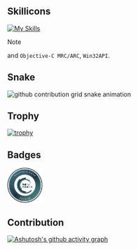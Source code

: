 ## Skillicons

[![My Skills](https://skillicons.dev/icons?i=alpinejs,anaconda,androidstudio,apple,atom,bash,bitbucket,c,cs,cpp,css,dart,docker,dotnet,eclipse,elasticsearch,fastapi,flask,flutter,git,github,html,java,js,laravel,linux,mysql,nginx,ps,php,phpstorm,postgres,pycharm,py,redis,sqlite,sublime,swift,tailwind,unity,vim,visualstudio,vscode,wordpress,xd&theme=light)](https://skillicons.dev)

> [!NOTE]
> and `Objective-C MRC/ARC`, `Win32API`.   

## Snake

<picture>
  <source media="(prefers-color-scheme: dark)" srcset="https://raw.githubusercontent.com/ChifuyuArabelio/ChifuyuArabelio/output/github-contribution-grid-snake-dark.svg">
  <source media="(prefers-color-scheme: light)" srcset="https://raw.githubusercontent.com/ChifuyuArabelio/ChifuyuArabelio/output/github-contribution-grid-snake.svg">
  <img alt="github contribution grid snake animation" src="https://raw.githubusercontent.com/{github_user_name}/ChifuyuArabelio/output/github-contribution-grid-snake.svg">
</picture>

## Trophy

[![trophy](https://github-profile-trophy.vercel.app/?username=ChifuyuArabelio&theme=flat)](https://github.com/ryo-ma/github-profile-trophy)

## Badges

<a href="https://www.openbadge-global.com/api/v1.0/openBadge/v2/Wallet/Public/GetAssertionShare/MEdhU3NIbmdKT1lybW1jNkhKNHcvUT09"><img src="img/generate_ai_passport.png" width="80px" height="80px"></a>

## Contribution

[![Ashutosh's github activity graph](https://github-readme-activity-graph.vercel.app/graph?username=ChifuyuArabelio&theme=github-light&hide_title=true&area=true&days=31)](https://github.com/ashutosh00710/github-readme-activity-graph)
